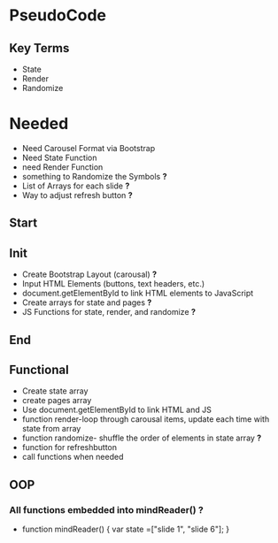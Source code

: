 # PseudoCode

## Key Terms
  - State
  - Render
  - Randomize


# Needed
* Need Carousel Format via Bootstrap
* Need State Function
* need Render Function
* something to Randomize the Symbols **?**
* List of Arrays for each slide **?**
* Way to adjust refresh button **?**

## Start
## Init
  - Create Bootstrap Layout (carousal) **?**
  - Input HTML Elements (buttons, text headers, etc.)
  - document.getElementById to link HTML elements to JavaScript
  - Create arrays for state and pages **?**
  - JS Functions for state, render, and randomize **?**
## End

## Functional
- Create state array
- create pages array
- Use document.getElementById to link HTML and JS
- function render-loop through carousal items, update each time with state from array
- function randomize- shuffle the order of elements in state array **?**
- function for refreshbutton
- call functions when needed


## OOP
  ### All functions embedded into mindReader() **?**
- function mindReader() {
      var state =["slide 1", "slide 6"];
  }
